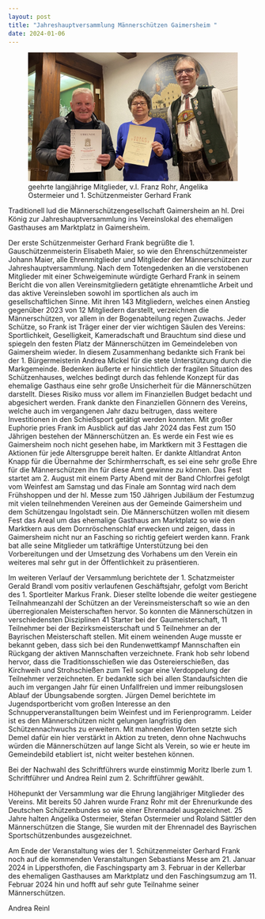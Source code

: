 ```yaml
---
layout: post
title: "Jahreshauptversammlung Männerschützen Gaimersheim "
date: 2024-01-06
---
```


<figure class="figure">
  <img src="/img/posts/geehrte Mitglieder JHV 2024_V1.jpg" class="figure-img img-fluid rounded">
  <figcaption class="figure-caption">geehrte langjährige Mitglieder, v.l. Franz Rohr, Angelika Ostermeier und 1. Schützenmeister Gerhard Frank
</figcaption>
</figure>

Traditionell lud die Männerschützengesellschaft Gaimersheim an hl. Drei König zur Jahreshauptversammlung ins Vereinslokal des ehemaligen Gasthauses am Marktplatz in Gaimersheim. 

Der erste Schützenmeister Gerhard Frank begrüßte die 1. Gauschützenmeisterin Elisabeth Maier, so wie den Ehrenschützenmeister Johann Maier, alle Ehrenmitglieder und Mitglieder der Männerschützen zur Jahreshauptversammlung. Nach dem Totengedenken an die verstobenen Mitglieder mit einer Schweigeminute würdigte Gerhard Frank in seinem Bericht die von allen Vereinsmitgliedern getätigte ehrenamtliche Arbeit und das aktive Vereinsleben sowohl im sportlichen als auch im gesellschaftlichen Sinne. Mit ihren 143 Mitgliedern, welches einen Anstieg gegenüber 2023 von 12 Mitgliedern darstellt, verzeichnen die Männerschützen, vor allem in der Bogenabteilung regen Zuwachs. Jeder Schütze, so Frank ist Träger einer der vier wichtigen Säulen des Vereins: Sportlichkeit, Geselligkeit, Kameradschaft und Brauchtum sind diese und spiegeln den festen Platz der Männerschützen im Gemeindeleben von Gaimersheim wieder. In diesem Zusammenhang bedankte sich Frank bei der 1. Bürgermeisterin Andrea Mickel für die stete Unterstützung durch die Markgemeinde. Bedenken äußerte er hinsichtlich der fragilen Situation des Schützenhauses, welches bedingt durch das fehlende Konzept für das ehemalige Gasthaus eine sehr große Unsicherheit für die Männerschützen darstellt. Dieses Risiko muss vor allem im Finanziellen Budget bedacht und abgesichert werden. Frank dankte den Finanziellen Gönnern des Vereins, welche auch im vergangenen Jahr dazu beitrugen, dass weitere Investitionen in den Schießsport getätigt werden konnten. Mit großer Euphorie pries Frank im Ausblick auf das Jahr 2024 das Fest zum 150 Jährigen bestehen der Männerschützen an. Es werde ein Fest wie es Gaimersheim noch nicht gesehen habe, im Marktkern mit 3 Festtagen die Aktionen für jede Altersgruppe bereit halten. Er dankte Altlandrat Anton Knapp für die Übernahme der Schirmherrschaft, es sei eine sehr große Ehre für die Männerschützen ihn für diese Amt gewinne zu können. Das Fest startet am 2. August mit einem Party Abend mit der Band Chlorfrei gefolgt vom Weinfest am Samstag und das Finale am Sonntag wird nach dem Frühshoppen und der hl. Messe zum 150 Jährigen Jubiläum der Festumzug mit vielen teilnehmenden Vereinen aus der Gemeinde Gaimersheim und dem Schützengau Ingolstadt sein. Die Männerschützen wollen mit diesem Fest das Areal um das ehemalige Gasthaus am Marktplatz so wie den Marktkern aus dem Dornröschenschlaf erwecken und zeigen, dass in Gaimersheim nicht nur an Fasching so richtig gefeiert werden kann. Frank bat alle seine Mitglieder um tatkräftige Unterstützung bei den Vorbereitungen und der Umsetzung des Vorhabens um den Verein ein weiteres mal sehr gut in der Öffentlichkeit zu präsentieren. 

Im weiteren Verlauf der Versammlung berichtete der 1. Schatzmeister Gerald Brandl vom positiv verlaufenen Geschäftsjahr, gefolgt vom Bericht des 1. Sportleiter Markus Frank. Dieser stellte lobende die weiter gestiegene Teilnahmeanzahl der Schützen an der Vereinsmeisterschaft so wie an den überregionalen Meisterschaften hervor. So konnten die Männerschützen in verschiedensten Disziplinen 41 Starter bei der Gaumeisterschaft, 11 Teilnehmer bei der Bezirksmeisterschaft und 5 Teilnehmer an der Bayrischen Meisterschaft stellen. Mit einem weinenden Auge musste er bekannt geben, dass sich bei den Rundenwettkampf Mannschaften ein Rückgang der aktiven Mannschaften verzeichnete. Frank hob sehr lobend hervor, dass die Traditionsschießen wie das Ostereierschießen, das Kirchweih und Strohschießen zum Teil sogar eine Verdoppelung der Teilnehmer verzeichneten. Er bedankte sich bei allen Standaufsichten die auch im vergangen Jahr für einen Unfallfreien und immer reibungslosen Ablauf der Übungsabende sorgten. Jürgen Demel berichtete im Jugendsportbericht vom großen Interesse an den Schnupperveranstalltungen beim Weinfest und im Ferienprogramm. Leider ist es den Männerschützen nicht gelungen langfristig den Schützennachwuchs zu erweitern. Mit mahnenden Worten setzte sich Demel dafür ein hier verstärkt in Aktion zu treten, denn ohne Nachwuchs würden die Männerschützen auf lange Sicht als Verein, so wie er heute im Gemeindebild etabliert ist, nicht weiter bestehen können. 

Bei der Nachwahl des Schriftführers wurde einstimmig Moritz Iberle zum 1. Schriftführer und Andrea Reinl zum 2. Schriftführer gewählt. 

Höhepunkt der Versammlung war die Ehrung langjähriger Mitglieder des Vereins. Mit bereits 50 Jahren wurde Franz Rohr mit der Ehrenurkunde des Deutschen Schützenbundes so wie einer Ehrennadel ausgezeichnet. 25 Jahre halten Angelika Ostermeier, Stefan Ostermeier und Roland Sättler den Männerschützen die Stange, Sie wurden mit der Ehrennadel des Bayrischen Sportschützenbundes ausgezeichnet. 

Am Ende der Veranstaltung wies der 1. Schützenmeister Gerhard Frank noch auf die kommenden Veranstaltungen Sebastians Messe am 21. Januar 2024 in Lippersthofen, die Faschingsparty am 3. Februar in der Kellerbar des ehemaligen Gasthauses am Marktplatz und den Faschingsumzug am 11. Februar 2024 hin und hofft auf sehr gute Teilnahme seiner Männerschützen. 

Andrea Reinl

